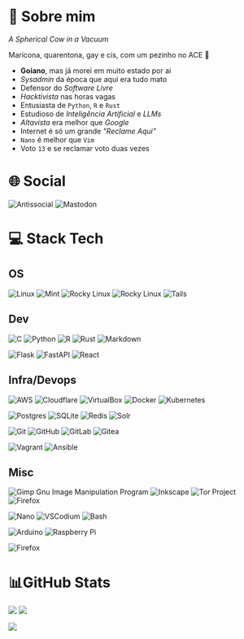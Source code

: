 # 💫 Sobre mim
*A Spherical Cow in a Vacuum*

Maricona, quarentona, gay e cis, com um pezinho no ACE 🌈

- **Goiano**, mas já morei em muito estado por ai
- *Sysadmin* da época que aqui era tudo mato
- Defensor do *Software Livre*
- *Hacktivista* nas horas vagas
- Entusiasta de `Python`, `R` e `Rust`
- Estudioso de *Inteligência Artificial* e *LLMs*
- *Altavista* era melhor que *Google*
- Internet é só um grande *"Reclame Aqui"*
- `Nano` é melhor que `Vim`
- Voto `13` e se reclamar voto duas vezes

# 🌐 Social

![Antissocial](https://img.shields.io/badge/antissocial-5D0C8A?style=for-the-badge&logo=devrant&logoColor=white) ![Mastodon](https://img.shields.io/badge/mastodon-6364FF?style=for-the-badge&logo=mastodon&logoColor=white)

# 💻 Stack Tech

## OS

![Linux](https://img.shields.io/badge/Linux-D6C400?style=for-the-badge&logo=linux&logoColor=black) ![Mint](https://img.shields.io/badge/Linux_Mint-87CF3E?style=for-the-badge&logo=linux-mint&logoColor=white) ![Rocky Linux](https://img.shields.io/badge/Rocky_Linux-10B981?style=for-the-badge&logo=rockylinux&logoColor=white) ![Rocky Linux](https://img.shields.io/badge/ubuntu-E95420?style=for-the-badge&logo=ubuntu&logoColor=white) ![Tails](https://img.shields.io/badge/Tails%20-56347C?&style=for-the-badge&logo=tails&logoColor=white)

## Dev

![C](https://img.shields.io/badge/C-00599C?style=for-the-badge&logo=c&logoColor=white) ![Python](https://img.shields.io/badge/python-3670A0?style=for-the-badge&logo=python&logoColor=white) ![R](https://img.shields.io/badge/r-276DC3?style=for-the-badge&logo=r&logoColor=white) ![Rust](https://img.shields.io/badge/Rust-1A1A1A?style=for-the-badge&logo=rust&logoColor=white) ![Markdown](https://img.shields.io/badge/Markdown-2E2E2E?style=for-the-badge&logo=markdown&logoColor=white)

![Flask](https://img.shields.io/badge/Flask-2B2B2B?style=for-the-badge&logo=flask&logoColor=white) ![FastAPI](https://img.shields.io/badge/FastAPI-005571?style=for-the-badge&logo=fastapi&&logoColor=white) ![React](https://img.shields.io/badge/react-61DAFB?style=for-the-badge&logo=react&logoColor=black)

## Infra/Devops


![AWS](https://img.shields.io/badge/AWS-FCC624?style=for-the-badge&logo=amazon-aws&logoColor=black) ![Cloudflare](https://img.shields.io/badge/cloudflare-F38020?style=for-the-badge&logo=cloudflare&logoColor=white) ![VirtualBox](https://img.shields.io/badge/virtualbox-183A61?style=for-the-badge&logo=virtualbox&logoColor=white) ![Docker](https://img.shields.io/badge/docker-2496ED?style=for-the-badge&logo=docker&logoColor=white) ![Kubernetes](https://img.shields.io/badge/kubernetes-326CE5?style=for-the-badge&logo=kubernetes&logoColor=white)

![Postgres](https://img.shields.io/badge/postgres-4169E1?style=for-the-badge&logo=postgresql&logoColor=white) ![SQLite](https://img.shields.io/badge/sqlite-003B57?style=for-the-badge&logo=sqlite&logoColor=white) ![Redis](https://img.shields.io/badge/redis-D42E20?style=for-the-badge&logo=redis&logoColor=white) ![Solr](https://img.shields.io/badge/apache_solr-D9411E?style=for-the-badge&logo=apachesolr&logoColor=white)

![Git](https://img.shields.io/badge/git-F05032?style=for-the-badge&logo=git&logoColor=white) ![GitHub](https://img.shields.io/badge/github-2088FF?style=for-the-badge&logo=github&logoColor=white) ![GitLab](https://img.shields.io/badge/gitlab-FC6D26?style=for-the-badge&logo=gitlab&logoColor=white) ![Gitea](https://img.shields.io/badge/gitea-609926?style=for-the-badge&logo=gitea&logoColor=white)

![Vagrant](https://img.shields.io/badge/vagrant-1868F2?style=for-the-badge&logo=vagrant&logoColor=white) ![Ansible](https://img.shields.io/badge/ansible-AB0000?style=for-the-badge&logo=ansible&logoColor=white)

## Misc

![Gimp Gnu Image Manipulation Program](https://img.shields.io/badge/Gimp-657D8B?style=for-the-badge&logo=gimp&logoColor=FFFFFF) ![Inkscape](https://img.shields.io/badge/Inkscape-053010?style=for-the-badge&logo=inkscape&logoColor=white) ![Tor Project](https://img.shields.io/badge/tor_project-7E4798?style=for-the-badge&logo=torproject&logoColor=white) ![Firefox](https://img.shields.io/badge/firefox-FF7139?style=for-the-badge&logo=firefoxbrowser&logoColor=white)

![Nano](https://img.shields.io/badge/Nano-4A90E2?style=for-the-badge&logo=nano&logoColor=FFFFFF) ![VSCodium](https://img.shields.io/badge/vscodium-2F80ED?style=for-the-badge&logo=vscodium&logoColor=white) ![Bash](https://img.shields.io/badge/bash-4EAA25?style=for-the-badge&logo=gnubash&logoColor=white)

![Arduino](https://img.shields.io/badge/-Arduino-00979D?style=for-the-badge&logo=Arduino&logoColor=white) ![Raspberry Pi](https://img.shields.io/badge/-RaspberryPi-A1153C?style=for-the-badge&logo=Raspberry-Pi)

![Firefox](https://img.shields.io/badge/lineage_os-167C80?style=for-the-badge&logo=lineageos&logoColor=white)

# 📊GitHub Stats

![](https://github-readme-stats.vercel.app/api?username=Vndmtrx&theme=transparent&hide_border=true&include_all_commits=false&count_private=false&rank_icon=github&locale=pt-br) ![](https://github-readme-stats.vercel.app/api/top-langs/?username=Vndmtrx&theme=transparent&hide_border=true&include_all_commits=false&count_private=false&layout=compact&hide=pascal,apacheconf&locale=pt-br)<br/>

![](https://github-readme-streak-stats.herokuapp.com/?user=Vndmtrx&theme=transparent&hide_border=true&locale=pt-br&card_width=600)<br/>
